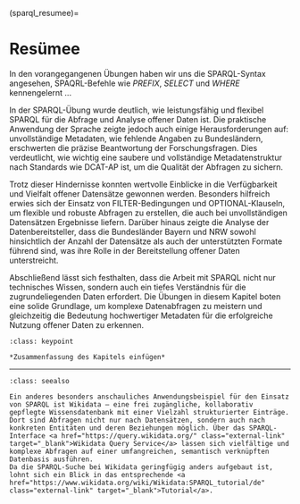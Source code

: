 (sparql_resumee)=
# Resümee

In den vorangegangenen Übungen haben wir uns die SPARQL-Syntax angesehen, SPAQRL-Befehle wie *PREFIX*, *SELECT* und *WHERE* kennengelernt
...

In der SPARQL-Übung wurde deutlich, wie leistungsfähig und flexibel SPARQL für die Abfrage und Analyse offener Daten ist. Die praktische Anwendung der Sprache zeigte jedoch auch einige Herausforderungen auf: unvollständige Metadaten, wie fehlende Angaben zu Bundesländern, erschwerten die präzise Beantwortung der Forschungsfragen. Dies verdeutlicht, wie wichtig eine saubere und vollständige Metadatenstruktur nach Standards wie DCAT-AP ist, um die Qualität der Abfragen zu sichern.

Trotz dieser Hindernisse konnten wertvolle Einblicke in die Verfügbarkeit und Vielfalt offener Datensätze gewonnen werden. Besonders hilfreich erwies sich der Einsatz von FILTER-Bedingungen und OPTIONAL-Klauseln, um flexible und robuste Abfragen zu erstellen, die auch bei unvollständigen Datensätzen Ergebnisse liefern. Darüber hinaus zeigte die Analyse der Datenbereitsteller, dass die Bundesländer Bayern und NRW sowohl hinsichtlich der Anzahl der Datensätze als auch der unterstützten Formate führend sind, was ihre Rolle in der Bereitstellung offener Daten unterstreicht.

Abschließend lässt sich festhalten, dass die Arbeit mit SPARQL nicht nur technisches Wissen, sondern auch ein tiefes Verständnis für die zugrundeliegenden Daten erfordert. Die Übungen in diesem Kapitel boten eine solide Grundlage, um komplexe Datenabfragen zu meistern und gleichzeitig die Bedeutung hochwertiger Metadaten für die erfolgreiche Nutzung offener Daten zu erkennen.

```{admonition} Was  Sie mitnehmen sollten
:class: keypoint

*Zusammenfassung des Kapitels einfügen*
```

---

```{admonition} Zusätzliche Materialien
:class: seealso

Ein anderes besonders anschauliches Anwendungsbeispiel für den Einsatz von SPARQL ist Wikidata – eine frei zugängliche, kollaborativ gepflegte Wissensdatenbank mit einer Vielzahl strukturierter Einträge. Dort sind Abfragen nicht nur nach Datensätzen, sondern auch nach konkreten Entitäten und deren Beziehungen möglich. Über das SPARQL-Interface <a href="https://query.wikidata.org/" class="external-link" target="_blank">Wikidata Query Service</a> lassen sich vielfältige und komplexe Abfragen auf einer umfangreichen, semantisch verknüpften Datenbasis ausführen.
Da die SPARQL-Suche bei Wikidata geringfügig anders aufgebaut ist, lohnt sich ein Blick in das entsprechende <a href="https://www.wikidata.org/wiki/Wikidata:SPARQL_tutorial/de" class="external-link" target="_blank">Tutorial</a>.

```

